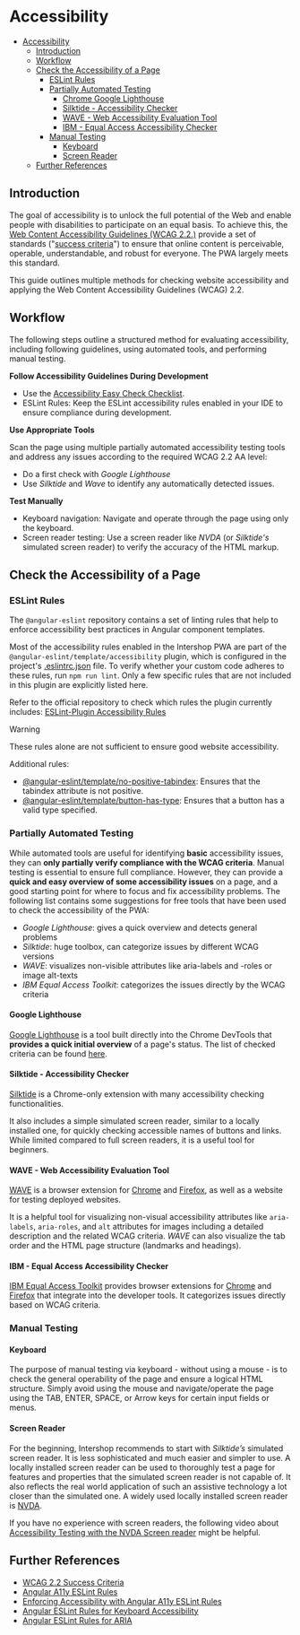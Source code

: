 <!--
kb_guide
kb_pwa
kb_everyone
kb_sync_latest_only
-->

# Accessibility

- [Accessibility](#accessibility)
  - [Introduction](#introduction)
  - [Workflow](#workflow)
  - [Check the Accessibility of a Page](#check-the-accessibility-of-a-page)
    - [ESLint Rules](#eslint-rules)
    - [Partially Automated Testing](#partially-automated-testing)
      - [Chrome Google Lighthouse](#chrome-google-lighthouse)
      - [Silktide - Accessibility Checker](#silktide---accessibility-checker)
      - [WAVE - Web Accessibility Evaluation Tool](#wave---web-accessibility-evaluation-tool)
      - [IBM - Equal Access Accessibility Checker](#ibm---equal-access-accessibility-checker)
    - [Manual Testing](#manual-testing)
      - [Keyboard](#keyboard)
      - [Screen Reader](#screen-reader)
  - [Further References](#further-references)

## Introduction

The goal of accessibility is to unlock the full potential of the Web and enable people with disabilities to participate on an equal basis.
To achieve this, the [Web Content Accessibility Guidelines (WCAG 2.2.)](https://wcagcom.wpenginepowered.com/resource/what-is-wcag/) provide a set of standards ("[success criteria](https://www.w3.org/WAI/WCAG22/Understanding/)") to ensure that online content is perceivable, operable, understandable, and robust for everyone.
The PWA largely meets this standard.

This guide outlines multiple methods for checking website accessibility and applying the Web Content Accessibility Guidelines (WCAG) 2.2.

## Workflow

The following steps outline a structured method for evaluating accessibility, including following guidelines, using automated tools, and performing manual testing.

**Follow Accessibility Guidelines During Development**

- Use the [Accessibility Easy Check Checklist](accessibility-easy-check.md).
- ESLint Rules: Keep the ESLint accessibility rules enabled in your IDE to ensure compliance during development.

**Use Appropriate Tools**

Scan the page using multiple partially automated accessibility testing tools and address any issues according to the required WCAG 2.2 AA level:

- Do a first check with _Google Lighthouse_
- Use _Silktide_ and _Wave_ to identify any automatically detected issues.

**Test Manually**

- Keyboard navigation: Navigate and operate through the page using only the keyboard.
- Screen reader testing: Use a screen reader like _NVDA_ (or _Silktide's_ simulated screen reader) to verify the accuracy of the HTML markup.

## Check the Accessibility of a Page

### ESLint Rules

The `@angular-eslint` repository contains a set of linting rules that help to enforce accessibility best practices in Angular component templates.

Most of the accessibility rules enabled in the Intershop PWA are part of the `@angular-eslint/template/accessibility` plugin, which is configured in the project's [.eslintrc.json](../../.eslintrc.json) file.
To verify whether your custom code adheres to these rules, run `npm run lint`.
Only a few specific rules that are not included in this plugin are explicitly listed here.

Refer to the official repository to check which rules the plugin currently includes: [ESLint-Plugin Accessibility Rules](https://github.com/angular-eslint/angular-eslint/blob/main/packages/eslint-plugin-template/src/configs/accessibility.json)

> [!WARNING]
> These rules alone are not sufficient to ensure good website accessibility.

Additional rules:

- [@angular-eslint/template/no-positive-tabindex](https://github.com/angular-eslint/angular-eslint/blob/main/packages/eslint-plugin-template/docs/rules/no-positive-tabindex.md): Ensures that the tabindex attribute is not positive.
- [@angular-eslint/template/button-has-type](https://github.com/angular-eslint/angular-eslint/blob/main/packages/eslint-plugin-template/docs/rules/button-has-type.md): Ensures that a button has a valid type specified.

### Partially Automated Testing

While automated tools are useful for identifying **basic** accessibility issues, they can **only partially verify compliance with the WCAG criteria**.
Manual testing is essential to ensure full compliance.
However, they can provide a **quick and easy overview of some accessibility issues** on a page, and a good starting point for where to focus and fix accessibility problems.
The following list contains some suggestions for free tools that have been used to check the accessibility of the PWA:

- _Google Lighthouse_: gives a quick overview and detects general problems
- _Silktide_: huge toolbox, can categorize issues by different WCAG versions
- _WAVE_: visualizes non-visible attributes like aria-labels and -roles or image alt-texts
- _IBM Equal Access Toolkit_: categorizes the issues directly by the WCAG criteria

#### Google Lighthouse

[Google Lighthouse](https://developer.chrome.com/docs/lighthouse) is a tool built directly into the Chrome DevTools that **provides a quick initial overview** of a page's status.
The list of checked criteria can be found [here](https://developer.chrome.com/docs/lighthouse/accessibility/scoring).

#### Silktide - Accessibility Checker

[Silktide](https://chromewebstore.google.com/detail/silktide-accessibility-ch/mpobacholfblmnpnfbiomjkecoojakah) is a Chrome-only extension with many accessibility checking functionalities.

It also includes a simple simulated screen reader, similar to a locally installed one, for quickly checking accessible names of buttons and links.
While limited compared to full screen readers, it is a useful tool for beginners.

#### WAVE - Web Accessibility Evaluation Tool

[WAVE](https://wave.webaim.org) is a browser extension for [Chrome](https://chromewebstore.google.com/detail/wave-evaluation-tool/jbbplnpkjmmeebjpijfedlgcdilocofh) and [Firefox](https://addons.mozilla.org/en-US/firefox/addon/wave-accessibility-tool), as well as a website for testing deployed websites.

It is a helpful tool for visualizing non-visual accessibility attributes like `aria-labels`, `aria-roles`, and `alt` attributes for images including a detailed description and the related WCAG criteria. _WAVE_ can also visualize the tab order and the HTML page structure (landmarks and headings).

#### IBM - Equal Access Accessibility Checker

[IBM Equal Access Toolkit](https://github.com/IBMa/equal-access) provides browser extensions for [Chrome](https://chromewebstore.google.com/detail/ibm-equal-access-accessib/lkcagbfjnkomcinoddgooolagloogehp) and [Firefox](https://addons.mozilla.org/en-US/firefox/addon/accessibility-checker) that integrate into the developer tools.
It categorizes issues directly based on WCAG criteria.

### Manual Testing

#### Keyboard

The purpose of manual testing via keyboard - without using a mouse - is to check the general operability of the page and ensure a logical HTML structure.
Simply avoid using the mouse and navigate/operate the page using the TAB, ENTER, SPACE, or Arrow keys for certain input fields or menus.

#### Screen Reader

For the beginning, Intershop recommends to start with _Silktide’s_ simulated screen reader.
It is less sophisticated and much easier and simpler to use.
A locally installed screen reader can be used to thoroughly test a page for features and properties that the simulated screen reader is not capable of.
It also reflects the real world application of such an assistive technology a lot closer than the simulated one.
A widely used locally installed screen reader is [NVDA](https://www.nvaccess.org/about-nvda/).

If you have no experience with screen readers, the following video about [Accessibility Testing with the NVDA Screen reader](https://www.youtube.com/watch?v=Vx1vSd5uYS8) might be helpful.

## Further References

- [WCAG 2.2 Success Criteria](https://www.w3.org/WAI/WCAG22/Understanding/)
- [Angular A11y ESLint Rules](https://dev.to/bitovi/angular-a11y-eslint-rules-2fjc)
- [Enforcing Accessibility with Angular A11y ESLint Rules](https://www.bitovi.com/blog/angular-a11y-eslint-rules)
- [Angular ESLint Rules for Keyboard Accessibility](https://dev.to/angular/angular-eslint-rules-for-keyboard-accessibility-236f)
- [Angular ESLint Rules for ARIA](https://dev.to/angular/angular-eslint-rules-for-aria-3ba1)
